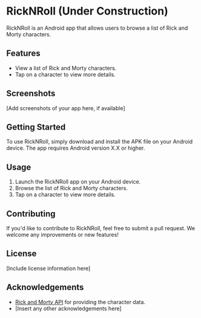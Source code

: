 # RickNRoll (Under Construction)

RickNRoll is an Android app that allows users to browse a list of Rick and Morty characters.

## Features

- View a list of Rick and Morty characters.
- Tap on a character to view more details.

## Screenshots

[Add screenshots of your app here, if available]

## Getting Started

To use RickNRoll, simply download and install the APK file on your Android device. The app requires Android version X.X or higher.

## Usage

1. Launch the RickNRoll app on your Android device.
2. Browse the list of Rick and Morty characters.
3. Tap on a character to view more details.

## Contributing

If you'd like to contribute to RickNRoll, feel free to submit a pull request. We welcome any improvements or new features!

## License

[Include license information here]

## Acknowledgements

- [Rick and Morty API](https://rickandmortyapi.com/) for providing the character data.
- [Insert any other acknowledgements here]
